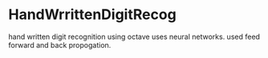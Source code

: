 # HandWrrittenDigitRecog
hand written digit recognition using octave
uses neural networks.
used feed forward and back propogation.
